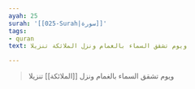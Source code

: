 ```yaml
---
ayah: 25
surah: '[[025-Surah|سورة]]'
tags:
- quran
text: ويوم تشقق السماء بالغمام ونزل الملائكة تنزيلا

---
```

> ويوم تشقق السماء بالغمام ونزل [[الملائكة]] تنزيلا
